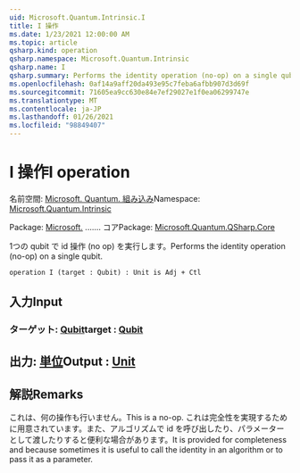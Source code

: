```yaml
---
uid: Microsoft.Quantum.Intrinsic.I
title: I 操作
ms.date: 1/23/2021 12:00:00 AM
ms.topic: article
qsharp.kind: operation
qsharp.namespace: Microsoft.Quantum.Intrinsic
qsharp.name: I
qsharp.summary: Performs the identity operation (no-op) on a single qubit.
ms.openlocfilehash: 0af14a9aff20da493e95c7feba6afbb907d3d69f
ms.sourcegitcommit: 71605ea9cc630e84e7ef29027e1f0ea06299747e
ms.translationtype: MT
ms.contentlocale: ja-JP
ms.lasthandoff: 01/26/2021
ms.locfileid: "98849407"
---
```

# <a name="i-operation"></a><span data-ttu-id="eff28-102">I 操作</span><span class="sxs-lookup"><span data-stu-id="eff28-102">I operation</span></span>

<span data-ttu-id="eff28-103">名前空間: [Microsoft. Quantum. 組み込み](xref:Microsoft.Quantum.Intrinsic)</span><span class="sxs-lookup"><span data-stu-id="eff28-103">Namespace: [Microsoft.Quantum.Intrinsic](xref:Microsoft.Quantum.Intrinsic)</span></span>

<span data-ttu-id="eff28-104">Package: [Microsoft.](https://nuget.org/packages/Microsoft.Quantum.QSharp.Core) ....... コア</span><span class="sxs-lookup"><span data-stu-id="eff28-104">Package: [Microsoft.Quantum.QSharp.Core](https://nuget.org/packages/Microsoft.Quantum.QSharp.Core)</span></span>


<span data-ttu-id="eff28-105">1つの qubit で id 操作 (no op) を実行します。</span><span class="sxs-lookup"><span data-stu-id="eff28-105">Performs the identity operation (no-op) on a single qubit.</span></span>

```qsharp
operation I (target : Qubit) : Unit is Adj + Ctl
```


## <a name="input"></a><span data-ttu-id="eff28-106">入力</span><span class="sxs-lookup"><span data-stu-id="eff28-106">Input</span></span>

### <a name="target--qubit"></a><span data-ttu-id="eff28-107">ターゲット: [Qubit](xref:microsoft.quantum.lang-ref.qubit)</span><span class="sxs-lookup"><span data-stu-id="eff28-107">target : [Qubit](xref:microsoft.quantum.lang-ref.qubit)</span></span>





## <a name="output--unit"></a><span data-ttu-id="eff28-108">出力: [単位](xref:microsoft.quantum.lang-ref.unit)</span><span class="sxs-lookup"><span data-stu-id="eff28-108">Output : [Unit](xref:microsoft.quantum.lang-ref.unit)</span></span>



## <a name="remarks"></a><span data-ttu-id="eff28-109">解説</span><span class="sxs-lookup"><span data-stu-id="eff28-109">Remarks</span></span>

<span data-ttu-id="eff28-110">これは、何の操作も行いません。</span><span class="sxs-lookup"><span data-stu-id="eff28-110">This is a no-op.</span></span> <span data-ttu-id="eff28-111">これは完全性を実現するために用意されています。また、アルゴリズムで id を呼び出したり、パラメーターとして渡したりすると便利な場合があります。</span><span class="sxs-lookup"><span data-stu-id="eff28-111">It is provided for completeness and because sometimes it is useful to call the identity in an algorithm or to pass it as a parameter.</span></span>